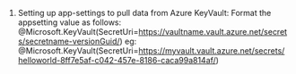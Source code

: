 1. Setting up app-settings to pull data from Azure KeyVault:
Format the appsetting value as follows: @Microsoft.KeyVault(SecretUri=https://vaultname.vault.azure.net/secrets/secretname-versionGuid/)
  eg: @Microsoft.KeyVault(SecretUri=https://myvault.vault.azure.net/secrets/helloworld-8ff7e5af-c042-457e-8186-caca99a814af/)
